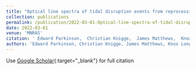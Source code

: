 ```yaml
---
title: "Optical line spectra of tidal disruption events from reprocessing in optically thick outflows"
collection: publications
permalink: /publication/2022-03-01-Optical-line-spectra-of-tidal-disruption-events-from-reprocessing-in-optically-thick-outflows
date: 2022-03-01
venue: 'MNRAS'
citation: ' Edward Parkinson,  Christian Knigge,  James Matthews,  Knox Long,  Nick Higginbottom,  Stuart Sim,  Samuel Mangham, &quot;Optical line spectra of tidal disruption events from reprocessing in optically thick outflows.&quot; MNRAS, 2022.'
authors: 'Edward Parkinson, Christian Knigge, James Matthews, Knox Long, Nick Higginbottom, Stuart Sim, Samuel Mangham, '
---
```

Use [Google Scholar](https://scholar.google.com/scholar?q=Optical+line+spectra+of+tidal+disruption+events+from+reprocessing+in+optically+thick+outflows){:target="_blank"} for full citation